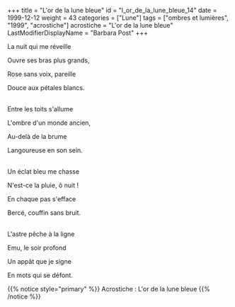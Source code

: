 +++
title = "L'or de la lune bleue"
id = "l_or_de_la_lune_bleue_14"
date = 1999-12-12
weight = 43
categories = ["Lune"]
tags = ["ombres et lumières", "1999", "acrostiche"]
acrostiche = "L'or de la lune bleue"
LastModifierDisplayName = "Barbara Post"
+++

La nuit qui me réveille

Ouvre ses bras plus grands,

Rose sans voix, pareille

Douce aux pétales blancs.

 \
Entre les toits s'allume

L'ombre d'un monde ancien,

Au-delà de la brume

Langoureuse en son sein.

 \
Un éclat bleu me chasse

N'est-ce la pluie, ô nuit !

En chaque pas s'efface

Bercé, couffin sans bruit.

 \
L'astre pêche à la ligne

Emu, le soir profond

Un appât que je signe

En mots qui se défont.

{{% notice style="primary" %}}
Acrostiche : L'or de la lune bleue
{{% /notice %}}
